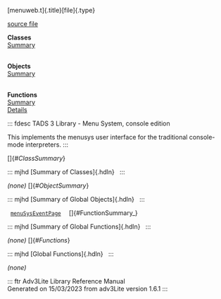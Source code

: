 [menuweb.t]{.title}[file]{.type}

[source file](../source/menuweb.t.html)

**Classes**\
[Summary](#_ClassSummary_)\
 

**Objects**\
[Summary](#_ObjectSummary_)\
 

**Functions**\
[Summary](#_FunctionSummary_)\
[Details](#_Functions_)

::: fdesc
TADS 3 Library - Menu System, console edition

This implements the menusys user interface for the traditional
console-mode interpreters.
:::

[]{#_ClassSummary_}

::: mjhd
[Summary of Classes]{.hdln}  
:::

*(none)* []{#_ObjectSummary_}

::: mjhd
[Summary of Global Objects]{.hdln}  
:::

` `[`menuSysEventPage`](../object/menuSysEventPage.html)`  `
[]{#FunctionSummary_}

::: mjhd
[Summary of Global Functions]{.hdln}  
:::

*(none)* []{#_Functions_}

::: mjhd
[Global Functions]{.hdln}  
:::

*(none)*

::: ftr
Adv3Lite Library Reference Manual\
Generated on 15/03/2023 from adv3Lite version 1.6.1
:::
